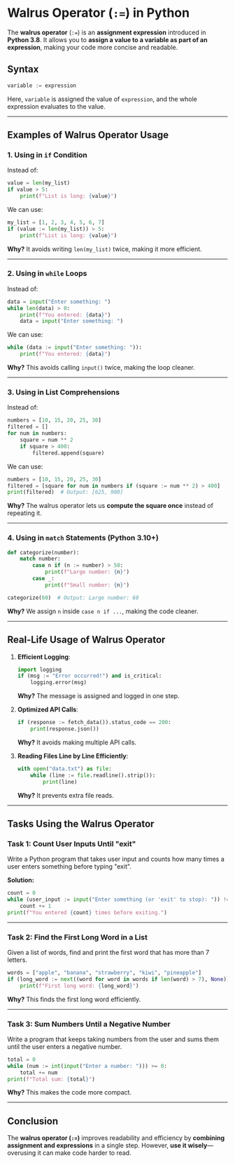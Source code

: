 # **Walrus Operator (`:=`) in Python**

The **walrus operator** (`:=`) is an **assignment expression** introduced in **Python 3.8**. It allows you to **assign a value to a variable as part of an expression**, making your code more concise and readable.  

## **Syntax**  
```python
variable := expression
```
Here, `variable` is assigned the value of `expression`, and the whole expression evaluates to the value.

---

## **Examples of Walrus Operator Usage**

### **1. Using in `if` Condition**
Instead of:  
```python
value = len(my_list)
if value > 5:
    print(f"List is long: {value}")
```
We can use:  
```python
my_list = [1, 2, 3, 4, 5, 6, 7]
if (value := len(my_list)) > 5:
    print(f"List is long: {value}")
```
**Why?** It avoids writing `len(my_list)` twice, making it more efficient.

---

### **2. Using in `while` Loops**
Instead of:  
```python
data = input("Enter something: ")
while len(data) > 0:
    print(f"You entered: {data}")
    data = input("Enter something: ")
```
We can use:  
```python
while (data := input("Enter something: ")):
    print(f"You entered: {data}")
```
**Why?** This avoids calling `input()` twice, making the loop cleaner.

---

### **3. Using in List Comprehensions**
Instead of:  
```python
numbers = [10, 15, 20, 25, 30]
filtered = []
for num in numbers:
    square = num ** 2
    if square > 400:
        filtered.append(square)
```
We can use:  
```python
numbers = [10, 15, 20, 25, 30]
filtered = [square for num in numbers if (square := num ** 2) > 400]
print(filtered)  # Output: [625, 900]
```
**Why?** The walrus operator lets us **compute the square once** instead of repeating it.

---

### **4. Using in `match` Statements (Python 3.10+)**
```python
def categorize(number):
    match number:
        case n if (n := number) > 50:
            print(f"Large number: {n}")
        case _:
            print(f"Small number: {n}")

categorize(60)  # Output: Large number: 60
```
**Why?** We assign `n` inside `case n if ...`, making the code cleaner.

---

## **Real-Life Usage of Walrus Operator**
1. **Efficient Logging**:  
   ```python
   import logging
   if (msg := "Error occurred!") and is_critical:
       logging.error(msg)
   ```
   **Why?** The message is assigned and logged in one step.

2. **Optimized API Calls**:  
   ```python
   if (response := fetch_data()).status_code == 200:
       print(response.json())
   ```
   **Why?** It avoids making multiple API calls.

3. **Reading Files Line by Line Efficiently**:  
   ```python
   with open("data.txt") as file:
       while (line := file.readline().strip()):
           print(line)
   ```
   **Why?** It prevents extra file reads.

---

## **Tasks Using the Walrus Operator**
### **Task 1: Count User Inputs Until "exit"**
Write a Python program that takes user input and counts how many times a user enters something before typing "exit".  

**Solution:**
```python
count = 0
while (user_input := input("Enter something (or 'exit' to stop): ")) != "exit":
    count += 1
print(f"You entered {count} times before exiting.")
```

---

### **Task 2: Find the First Long Word in a List**
Given a list of words, find and print the first word that has more than 7 letters.  
```python
words = ["apple", "banana", "strawberry", "kiwi", "pineapple"]
if (long_word := next((word for word in words if len(word) > 7), None)):
    print(f"First long word: {long_word}")
```
**Why?** This finds the first long word efficiently.

---

### **Task 3: Sum Numbers Until a Negative Number**
Write a program that keeps taking numbers from the user and sums them until the user enters a negative number.  
```python
total = 0
while (num := int(input("Enter a number: "))) >= 0:
    total += num
print(f"Total sum: {total}")
```
**Why?** This makes the code more compact.

---

## **Conclusion**
The **walrus operator (`:=`)** improves readability and efficiency by **combining assignment and expressions** in a single step. However, **use it wisely**—overusing it can make code harder to read.